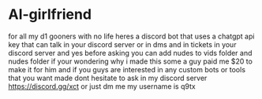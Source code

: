 # AI-girlfriend
for all my d1 gooners with no life heres a discord bot that uses a chatgpt api key that can talk in your discord server or in dms and in tickets in your discord server and yes before asking you can add nudes to vids folder and nudes folder if your wondering why i made this some a guy paid me $20 to make it for him and if you guys are interested in any custom bots or tools that you want made dont hesitate to ask in my discord server https://discord.gg/xct or just dm me my username is q9tx
